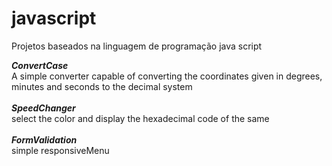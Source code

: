 # javascript
Projetos baseados na linguagem de programação java script

<strong><em>ConvertCase</em></strong><br>
A simple converter capable of converting the coordinates given in degrees, minutes and seconds to the decimal system
<br><br>
<strong><em>SpeedChanger</em></strong><br>
select the color and display the hexadecimal code of the same
<br><br>
<strong><em>FormValidation</em></strong><br>
simple responsiveMenu
